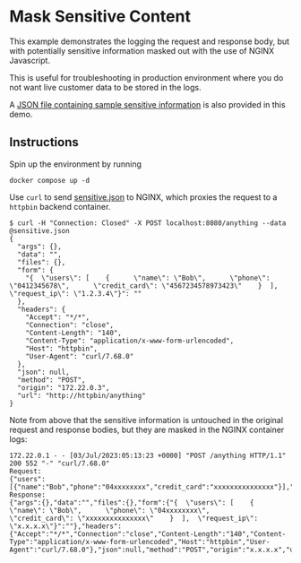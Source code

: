 # Mask Sensitive Content

This example demonstrates the logging the request and response body, but with potentially sensitive information masked out with the use of NGINX Javascript.

This is useful for troubleshooting in production environment where you do not want live customer data to be stored in the logs.

A [JSON file containing sample sensitive information](./sensitive.json) is also provided in this demo.

## Instructions

Spin up the environment by running
```
docker compose up -d
```

Use `curl` to send [sensitive.json](./sensitive.json) to NGINX, which proxies the request to a `httpbin` backend container.
```
$ curl -H "Connection: Closed" -X POST localhost:8080/anything --data @sensitive.json
{
  "args": {},
  "data": "",
  "files": {},
  "form": {
    "{  \"users\": [    {      \"name\": \"Bob\",      \"phone\": \"0412345678\",      \"credit_card\": \"4567234578973423\"    }  ],  \"request_ip\": \"1.2.3.4\"}": ""
  },
  "headers": {
    "Accept": "*/*",
    "Connection": "close",
    "Content-Length": "140",
    "Content-Type": "application/x-www-form-urlencoded",
    "Host": "httpbin",
    "User-Agent": "curl/7.68.0"
  },
  "json": null,
  "method": "POST",
  "origin": "172.22.0.3",
  "url": "http://httpbin/anything"
}
```

Note from above that the sensitive information is untouched in the original request and response bodies, but they are masked in the NGINX container logs:

```
172.22.0.1 - - [03/Jul/2023:05:13:23 +0000] "POST /anything HTTP/1.1" 200 552 "-" "curl/7.68.0"
Request:
{"users":[{"name":"Bob","phone":"04xxxxxxxx","credit_card":"xxxxxxxxxxxxxxx"}],"request_ip":"x.x.x.x"}
Response:
{"args":{},"data":"","files":{},"form":{"{  \"users\": [    {      \"name\": \"Bob\",      \"phone\": \"04xxxxxxxx\",      \"credit_card\": \"xxxxxxxxxxxxxxx\"    }  ],  \"request_ip\": \"x.x.x.x\"}":""},"headers":{"Accept":"*/*","Connection":"close","Content-Length":"140","Content-Type":"application/x-www-form-urlencoded","Host":"httpbin","User-Agent":"curl/7.68.0"},"json":null,"method":"POST","origin":"x.x.x.x","url":"http://httpbin/anything"}
```